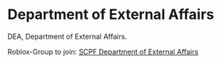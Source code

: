 # Department of External Affairs

DEA, Department of External Affairs.

Roblox-Group to join: [SCPF Department of External Affairs](https://www.roblox.com/groups/3083776)